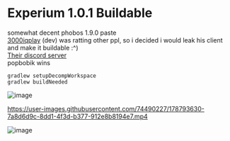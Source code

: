 # Experium 1.0.1 Buildable

somewhat decent phobos 1.9.0 paste\
[3000iqplay](https://github.com/3000IQPlay) (dev) was ratting other ppl, so i decided i would leak his client and make it buildable :^)\
[Their discord server](https://discord.gg/RGnh3PQFTe)\
popbobik wins

```
gradlew setupDecompWorkspace
gradlew buildNeeded
```
![image](https://cdn.discordapp.com/attachments/993510055100022784/994630522942787725/2022-07-07_17.44.56.png)

https://user-images.githubusercontent.com/74490227/178793630-7a8d6d9c-8dd1-4f3d-b377-912e8b8194e7.mp4

![image](https://media.discordapp.net/attachments/990146806191116288/995752617198223461/unknown.png)
